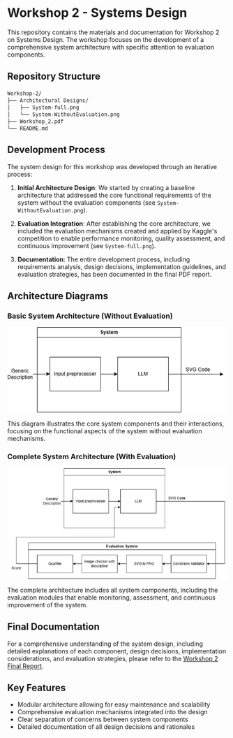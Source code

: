 # Workshop 2 - Systems Design

This repository contains the materials and documentation for Workshop 2 on Systems Design. The workshop focuses on the development of a comprehensive system architecture with specific attention to evaluation components.

## Repository Structure

```
Workshop-2/
├── Architectural Designs/
│   ├── System-full.png
│   └── System-WithoutEvaluation.png
├── Workshop_2.pdf
└── README.md
```

## Development Process

The system design for this workshop was developed through an iterative process:

1. **Initial Architecture Design**: We started by creating a baseline architecture that addressed the core functional requirements of the system without the evaluation components (see `System-WithoutEvaluation.png`).

2. **Evaluation Integration**: After establishing the core architecture, we included the evaluation mechanisms created and applied by Kaggle's competition to enable performance monitoring, quality assessment, and continuous improvement (see `System-full.png`).

3. **Documentation**: The entire development process, including requirements analysis, design decisions, implementation guidelines, and evaluation strategies, has been documented in the final PDF report.

## Architecture Diagrams

### Basic System Architecture (Without Evaluation)

![System Architecture Without Evaluation](./Architectural%20Designs/System-WithoutEvaluation.png)

This diagram illustrates the core system components and their interactions, focusing on the functional aspects of the system without evaluation mechanisms.

### Complete System Architecture (With Evaluation)

![Complete System Architecture](./Architectural%20Designs/System-full.png)

The complete architecture includes all system components, including the evaluation modules that enable monitoring, assessment, and continuous improvement of the system.

## Final Documentation

For a comprehensive understanding of the system design, including detailed explanations of each component, design decisions, implementation considerations, and evaluation strategies, please refer to the [Workshop 2 Final Report](./Workshop_2.pdf).

## Key Features

- Modular architecture allowing for easy maintenance and scalability
- Comprehensive evaluation mechanisms integrated into the design
- Clear separation of concerns between system components
- Detailed documentation of all design decisions and rationales

